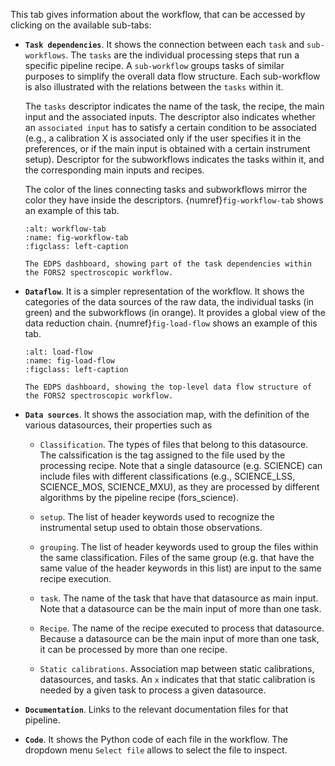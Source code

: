This tab gives information about the workflow, that can be accessed by clicking on the available sub-tabs:

- **`Task dependencies`**. It shows the connection between each `task`
  and `sub-workflows`. The `tasks` are the individual processing steps
  that run a specific pipeline recipe. A `sub-workflow` groups tasks
  of similar purposes to simplify the overall data flow structure.
  Each sub-workflow is also illustrated with the relations between the
  `tasks` within it.

  The `tasks` descriptor indicates the name of the task, the recipe,
  the main input and the associated inputs. The descriptor also
  indicates whether an `associated input` has to satisfy a certain
  condition to be associated (e.g., a calibration X is associated only
  if the user specifies it in the preferences, or if the main input is
  obtained with a certain instrument setup). Descriptor for the
  subworkflows indicates the tasks within it, and the corresponding
  main inputs and recipes.

  The color of the lines connecting tasks and subworkflows mirror the
  color they have inside the descriptors. {numref}`fig-workflow-tab` shows an example of this tab.

   ```{figure} figures/workflow-tab.jpg
   :alt: workflow-tab
   :name: fig-workflow-tab
   :figclass: left-caption

   The EDPS dashboard, showing part of the task dependencies within the FORS2 spectroscopic workflow.
   ```


- **`Dataflow`**. It is a simpler representation of the workflow. It
  shows the categories of the data sources of the raw data, the
  individual tasks (in green) and the subworkflows (in orange). It
  provides a global view of the data reduction chain.
  {numref}`fig-load-flow` shows an example of this tab.

   ```{figure} figures/load-flow.jpg
   :alt: load-flow
   :name: fig-load-flow
   :figclass: left-caption

   The EDPS dashboard, showing the top-level data flow structure of the FORS2 spectroscopic workflow.
   ```

- **`Data sources`**. It shows the association map, with the definition of the various datasources, their properties
  such as

    * `Classification`. The types of files that belong to this
      datasource. The calssification is the tag assigned to the file
      used by the processing recipe. Note that a single datasource
      (e.g. SCIENCE) can include files with different classifications
      (e.g., SCIENCE_LSS, SCIENCE_MOS, SCIENCE_MXU), as they are
      processed by different algorithms by the pipeline recipe (fors_science).

    * `setup`. The list of header keywords used to recognize the
      instrumental setup used to obtain those observations.

    * `grouping`. The list of header keywords used to group the files
      within the same classification. Files of the same group (e.g. that
      have the same value of the header keywords in this list) are input
      to the same recipe execution.

    * `task`. The name of the task that have that datasource as main
      input. Note that a datasource can be the main input of more than
      one task.

    * `Recipe`. The name of the recipe executed to process that
      datasource. Because a datasource can be the main input of more
      than one task, it can be processed by more than one recipe.

    * `Static calibrations`. Association map between static
      calibrations, datasources, and tasks. An `x` indicates that that
      static calibration is needed by a given task to process a given
      datasource.

- **`Documentation`**. Links to the relevant documentation files for
  that pipeline.

- **`Code`**. It shows the Python code of each file in the
  workflow. The dropdown menu `Select file` allows to select the
  file to inspect.
